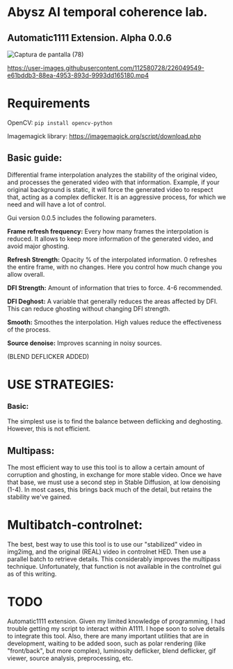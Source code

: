 # Abysz AI temporal coherence lab. 
## Automatic1111 Extension. Alpha 0.0.6

![Captura de pantalla (78)](https://user-images.githubusercontent.com/112580728/226049449-07b4cc76-55e3-4019-9bef-608feff156f7.png)



https://user-images.githubusercontent.com/112580728/226049549-e61bddb3-88ea-4953-893d-9993dd165180.mp4

# Requirements

OpenCV: ```pip install opencv-python```

Imagemagick library: https://imagemagick.org/script/download.php

## Basic guide:
Differential frame interpolation analyzes the stability of the original video, and processes the generated video with that information. Example, if your original background is static, it will force the generated video to respect that, acting as a complex deflicker. It is an aggressive process, for which we need and will have a lot of control.

Gui version 0.0.5 includes the following parameters.

**Frame refresh frequency:** Every how many frames the interpolation is reduced. It allows to keep more information of the generated video, and avoid major ghosting.

**Refresh Strength:** Opacity % of the interpolated information. 0 refreshes the entire frame, with no changes. Here you control how much change you allow overall.

**DFI Strength:** Amount of information that tries to force. 4-6 recommended.

**DFI Deghost:** A variable that generally reduces the areas affected by DFI. This can reduce ghosting without changing DFI strength.

**Smooth:** Smoothes the interpolation. High values reduce the effectiveness of the process.

**Source denoise:** Improves scanning in noisy sources.

(BLEND DEFLICKER ADDED)

# USE STRATEGIES:

### Basic: 
The simplest use is to find the balance between deflicking and deghosting. However, this is not efficient.

## Multipass:
The most efficient way to use this tool is to allow a certain amount of corruption and ghosting, in exchange for more stable video. Once we have that base, we must use a second step in Stable Diffusion, at low denoising (1-4). In most cases, this brings back much of the detail, but retains the stability we've gained.

# Multibatch-controlnet: 
The best, best way to use this tool is to use our "stabilized" video in img2img, and the original (REAL) video in controlnet HED. Then use a parallel batch to retrieve details. This considerably improves the multipass technique. Unfortunately, that function is not available in the controlnet gui as of this writing.

# TODO
Automatic1111 extension. Given my limited knowledge of programming, I had trouble getting my script to interact within A1111. I hope soon to solve details to integrate this tool.
Also, there are many important utilities that are in development, waiting to be added soon, such as polar rendering (like "front/back", but more complex), luminosity deflicker, blend deflicker, gif viewer, source analysis, preprocessing, etc.


